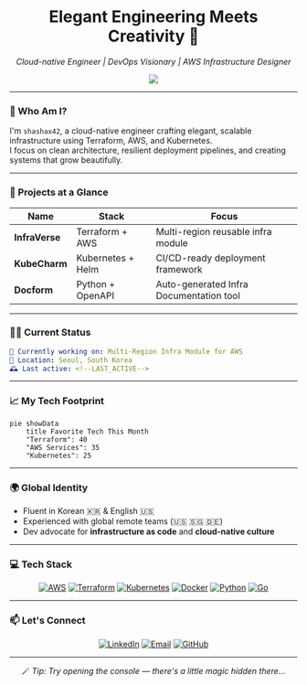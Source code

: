 <h1 align="center">Elegant Engineering Meets Creativity 👑</h1>

<p align="center"><i>Cloud-native Engineer | DevOps Visionary | AWS Infrastructure Designer</i></p>

<p align="center">
  <img src="https://github-readme-stats.vercel.app/api?username=shashax42&theme=gruvbox&show_icons=true&hide_border=true" />
</p>

---

### 🧩 Who Am I?

I'm `shashax42`, a cloud-native engineer crafting elegant, scalable infrastructure using Terraform, AWS, and Kubernetes.  
I focus on clean architecture, resilient deployment pipelines, and creating systems that grow beautifully.

---

### 🚀 Projects at a Glance

| Name | Stack | Focus |
|------|-------|-------|
| **InfraVerse** | Terraform + AWS | Multi-region reusable infra module |
| **KubeCharm** | Kubernetes + Helm | CI/CD-ready deployment framework |
| **Docform** | Python + OpenAPI | Auto-generated Infra Documentation tool |

---

### 🧘‍♀️ Current Status

```yaml
🔭 Currently working on: Multi-Region Infra Module for AWS
📍 Location: Seoul, South Korea  
🕰️ Last active: <!--LAST_ACTIVE-->
```

---

### 📈 My Tech Footprint

```mermaid
pie showData
    title Favorite Tech This Month
    "Terraform": 40
    "AWS Services": 35
    "Kubernetes": 25
```

---

### 🌍 Global Identity

- Fluent in Korean 🇰🇷 & English 🇺🇸  
- Experienced with global remote teams (🇺🇸 🇸🇬 🇩🇪)  
- Dev advocate for **infrastructure as code** and **cloud-native culture**

---

### 💻 Tech Stack

<p align="center">
  <a href="https://aws.amazon.com"><img src="https://img.shields.io/badge/AWS-%23FF9900.svg?style=for-the-badge&logo=amazon-aws&logoColor=white" alt="AWS"/></a>
  <a href="https://www.terraform.io"><img src="https://img.shields.io/badge/terraform-%235835CC.svg?style=for-the-badge&logo=terraform&logoColor=white" alt="Terraform"/></a>
  <a href="https://kubernetes.io"><img src="https://img.shields.io/badge/kubernetes-%23326ce5.svg?style=for-the-badge&logo=kubernetes&logoColor=white" alt="Kubernetes"/></a>
  <a href="https://www.docker.com"><img src="https://img.shields.io/badge/docker-%230db7ed.svg?style=for-the-badge&logo=docker&logoColor=white" alt="Docker"/></a>
  <a href="https://www.python.org"><img src="https://img.shields.io/badge/python-3670A0?style=for-the-badge&logo=python&logoColor=ffdd54" alt="Python"/></a>
  <a href="https://go.dev"><img src="https://img.shields.io/badge/go-%2300ADD8.svg?style=for-the-badge&logo=go&logoColor=white" alt="Go"/></a>
</p>

---

### 📫 Let's Connect

<p align="center">
  <a href="https://linkedin.com/in/shashax42"><img src="https://img.shields.io/badge/linkedin-%230077B5.svg?style=for-the-badge&logo=linkedin&logoColor=white" alt="LinkedIn"/></a>
  <a href="mailto:contact@shashax42.dev"><img src="https://img.shields.io/badge/Email-D14836?style=for-the-badge&logo=gmail&logoColor=white" alt="Email"/></a>
  <a href="https://github.com/shashax42"><img src="https://img.shields.io/badge/github-%23121011.svg?style=for-the-badge&logo=github&logoColor=white" alt="GitHub"/></a>
</p>

---

<p align="center">🪄 <i>Tip: Try opening the console — there's a little magic hidden there...</i></p>

<div align="center">
<!-- 이스터에그: 클릭 시 콘솔에 메시지 출력 -->
<script>
  document.addEventListener("click", () => {
    console.log("✨ Expecto Patronum! You found the secret.");
  });
</script>
</div>
